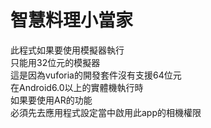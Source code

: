 # 智慧料理小當家
此程式如果要使用模擬器執行<br />
只能用32位元的模擬器<br />
這是因為vuforia的開發套件沒有支援64位元<br />
在Android6.0以上的實體機執行時<br />
如果要使用AR的功能<br />
必須先去應用程式設定當中啟用此app的相機權限<br />
